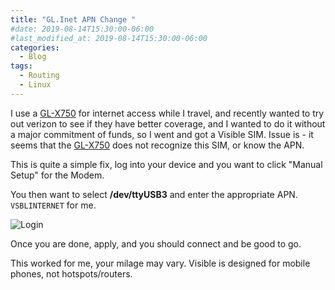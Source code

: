 ```yaml
---
title: "GL.Inet APN Change "
#date: 2019-08-14T15:30:00-06:00
#last_modified_at: 2019-08-14T15:30:00-06:00
categories:
  - Blog
tags:
  - Routing
  - Linux
---
```


I use a [GL-X750] for internet access while I travel, and recently wanted to try out verizon to see if they have better coverage, and I wanted to do it without a major commitment of funds, so I went and got a Visible SIM. Issue is - it seems that the [GL-X750] does not recognize this SIM, or know the APN.

This is quite a simple fix, log into your device and you want to click "Manual Setup" for the Modem.

You then want to select **/dev/ttyUSB3** and enter the appropriate APN. ```VSBLINTERNET``` for me.


![Login](../../assets/images/2020-08-18-GLinet-APN-Change/1.png)

Once you are done, apply, and you should connect and be good to go.

This worked for me, your milage may vary. Visible is designed for mobile phones, not hotspots/routers.

[GL-X750]: https://www.gl-inet.com/products/gl-x750/



